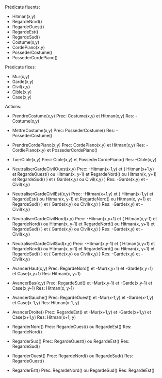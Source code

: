 Prédicats fluents:
 - Hitman(x,y)
 - RegardeNord()
 - RegardeOuest()
 - RegardeEst()
 - RegardeSud()
 - Costume(x,y)
 - CordePiano(x,y) 
 - PossederCostume()
 - PossederCordePiano()

Prédicats fixes:
 - Mur(x,y)
 - Garde(x,y)
 - Civil(x,y)
 - Cible(x,y)
 - Case(x,y)
 

Actions:
 - PrendreCostume(x,y)
 Prec: Costume(x,y) et Hitman(x,y)
 Res:  -Costume(x,y)

[//]: #
- MettreCostume(x,y)
Prec: PossederCostume()
Res: -PossederCostume()

[//]: # 
 - PrendreCordePiano(x,y)
 Prec: CordePiano(x,y) et Hitman(x,y)
 Res: -CordiePiano(x,y) et PossederCordePiano()

[//]: # 

 - TuerCible(x,y)
 Prec: Cible(x,y) et PossederCordePiano()
 Res: -Cible(x,y)

 [//]: # (Pour neutraliser un garde il faut être tourner vers regarder vers sa position et qu"il ne nous regarde pas, faut check notre orientation et son orientation)


 - NeutraliserGardeCivilOuest(x,y)
 Prec: -Hitman(x-1,y) et ( Hitman(x+1,y) et RegardeOuest() ou Hitman(x, y-1) et RegardeNord() ou Hitman(x, y+1) et RegardeSud() ) et ( Garde(x,y) ou Civil(x,y) )
 Res: -Garde(x,y) et -Civil(x,y)

[//]: #
 - NeutraliserGardeCivilEst(x,y)
 Prec: -Hitman(x+1,y) et ( Hitman(x-1,y) et RegardeEst() ou Hitman(x, y-1) et RegardeNord() ou Hitman(x, y+1) et RegardeSud() ) et ( Garde(x,y) ou Civil(x,y) )
 Res: -Garde(x,y) et -Civil(x,y)

[//]: #
 - NeutraliserGardeCivilNord(x,y)
 Prec: -Hitman(x,y+1) et ( Hitman(x,y-1) et RegardeNord() ou Hitman(x, y-1) et RegardeNord() ou Hitman(x, y+1) et RegardeSud() ) et ( Garde(x,y) ou Civil(x,y) )
 Res: -Garde(x,y) et -Civil(x,y)

[//]: #
 - NeutraliserGardeCivilSud(x,y)
 Prec: -Hitman(x,y-1) et ( Hitman(x,y+1) et RegardeNord() ou Hitman(x, y-1) et RegardeNord() ou Hitman(x, y+1) et RegardeSud() ) et ( Garde(x,y) ou Civil(x,y) )
 Res: -Garde(x,y) et -Civil(x,y)

[//]: #

 - AvancerHaut(x,y)
 Prec: RegardeNord() et -Mur(x,y+1) et -Garde(x,y+1) et Case(x,y+1)
 Res: Hitman(x, y+1)

[//]: #
 - AvancerBas(x,y)
 Prec: RegardeSud() et -Mur(x,y-1) et -Garde(x,y-1) et Case(x,y-1)
 Res: Hitman(x, y-1)

[//]: #
- AvancerGauche()
 Prec: RegardeOuest() et -Mur(x-1,y) et -Garde(x-1,y) et Case(x-1,y)
 Res: Hitman(x-1, y)

[//]: #
 - AvancerDroite()
 Prec: RegardeEst() et -Mur(x+1,y) et -Garde(x+1,y) et Case(x+1,y)
 Res: Hitman(x+1, y)

[//]: #
- RegarderNord()
Prec: RegardeOuest() ou RegardeEst()
Res: RegardeNord()

[//]: #
- RegarderSud()
Prec: RegardeOuest() ou RegardeEst()
Res: RegardeSud()

[//]: #
- RegarderOuest()
Prec: RegardeNord() ou RegardeSud()
Res: RegardeOuest()

[//]: #
- RegarderEst()
Prec: RegardeNord() ou RegardeSud()
Res: RegardeEst()